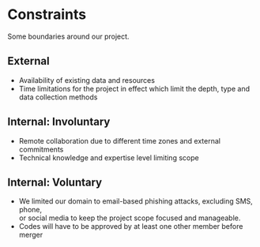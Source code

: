 # Constraints

Some boundaries around our project.

## External

- Availability of existing data and resources  
- Time limitations for the project in effect which limit the depth, type and  
  data collection methods

## Internal: Involuntary

- Remote collaboration due to different time zones and external commitments  
- Technical knowledge and expertise level limiting scope  

## Internal: Voluntary

- We limited our domain to email-based phishing attacks, excluding SMS, phone,  
  or social media to keep the project scope focused and manageable.  
- Codes will have to be approved by at least one other member before merger
